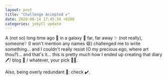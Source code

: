 ```yaml
---
layout: post
title: "Challenge Accepted ✔️"
date: 2020-08-14 17:45:34 +0200
categories: jekyll update
---
```


A (not so) long time ago 📅 in a galaxy 🌌 far, far away ✨ (not really), someone❔ (I won't mention any names 😄) challenged me to write something... and I couldn't really resist (O my precious ego, where art thou?)... and that's it... this is pretty much how I ended up creating that diary 🖊️/ blog 📔 / whatever, your pick 🤷‍♀️.

Also, being overly redundant 💬: check ✔️.